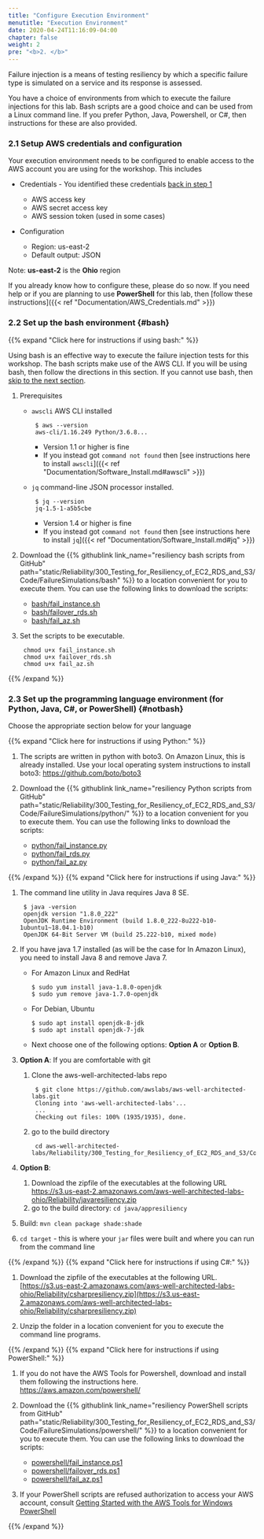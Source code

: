 ```yaml
---
title: "Configure Execution Environment"
menutitle: "Execution Environment"
date: 2020-04-24T11:16:09-04:00
chapter: false
weight: 2
pre: "<b>2. </b>"
---
```


Failure injection is a means of testing resiliency by which a specific failure type is simulated on a service and its response is assessed.

You have a choice of environments from which to execute the failure injections for this lab. Bash scripts are a good choice and can be used from a Linux command line. If you prefer Python, Java, Powershell, or C#, then instructions for these are also provided.

### 2.1 Setup AWS credentials and configuration

Your execution environment needs to be configured to enable access to the AWS account you are using for the workshop. This includes

* Credentials - You identified these credentials [back in step 1](#awslogin)
    * AWS access key
    * AWS secret access key
    * AWS session token (used in some cases)

* Configuration
    * Region: us-east-2
    * Default output: JSON

Note: **us-east-2** is the **Ohio** region

If you already know how to configure these, please do so now. If you need help or if you are planning to use **PowerShell** for this lab, then [follow these instructions]({{< ref "Documentation/AWS_Credentials.md" >}})

### 2.2 Set up the bash environment {#bash}

{{% expand "Click here for instructions if using bash:" %}}

Using bash is an effective way to execute the failure injection tests for this workshop. The bash scripts make use of the AWS CLI. If you will be using bash, then follow the directions in this section. If you cannot use bash, then [skip to the next section](#notbash).

1. Prerequisites

     * `awscli` AWS CLI installed

            $ aws --version
            aws-cli/1.16.249 Python/3.6.8...
         * Version 1.1 or higher is fine
         * If you instead got `command not found` then [see instructions here to install `awscli`]({{< ref "Documentation/Software_Install.md#awscli" >}})

     * `jq` command-line JSON processor installed.

            $ jq --version
            jq-1.5-1-a5b5cbe
         * Version 1.4 or higher is fine
         * If you instead got `command not found` then [see instructions here to install `jq`]({{< ref "Documentation/Software_Install.md#jq" >}})



1. Download the {{% githublink link_name="resiliency bash scripts from GitHub" path="static/Reliability/300_Testing_for_Resiliency_of_EC2_RDS_and_S3/Code/FailureSimulations/bash" %}} to a location convenient for you to execute them. You can use the following links to download the scripts:
      * [bash/fail_instance.sh](/Reliability/300_Testing_for_Resiliency_of_EC2_RDS_and_S3/Code/FailureSimulations/bash/fail_instance.sh)
      * [bash/failover_rds.sh](/Reliability/300_Testing_for_Resiliency_of_EC2_RDS_and_S3/Code/FailureSimulations/bash/failover_rds.sh)
      * [bash/fail_az.sh](/Reliability/300_Testing_for_Resiliency_of_EC2_RDS_and_S3/Code/FailureSimulations/bash/fail_az.sh)

1. Set the scripts to be executable.  

        chmod u+x fail_instance.sh
        chmod u+x failover_rds.sh
        chmod u+x fail_az.sh

{{% /expand %}}

### 2.3 Set up the programming language environment (for Python, Java, C#, or PowerShell) {#notbash}

Choose the appropriate section below for your language

{{% expand "Click here for instructions if using Python:" %}}

1. The scripts are written in python with boto3. On Amazon Linux, this is already installed. Use your local operating system instructions to install boto3: <https://github.com/boto/boto3>


1. Download the {{% githublink link_name="resiliency Python scripts from GitHub" path="static/Reliability/300_Testing_for_Resiliency_of_EC2_RDS_and_S3/Code/FailureSimulations/python/" %}} to a location convenient for you to execute them. You can use the following links to download the scripts:
      * [python/fail_instance.py](/Reliability/300_Testing_for_Resiliency_of_EC2_RDS_and_S3/Code/FailureSimulations/python/fail_instance.py)
      * [python/fail_rds.py](/Reliability/300_Testing_for_Resiliency_of_EC2_RDS_and_S3/Code/FailureSimulations/python/fail_rds.py)
      * [python/fail_az.py](/Reliability/300_Testing_for_Resiliency_of_EC2_RDS_and_S3/Code/FailureSimulations/python/fail_az.py)


{{% /expand %}}
{{% expand "Click here for instructions if using Java:" %}}

1. The command line utility in Java requires Java 8 SE.  

        $ java -version
        openjdk version "1.8.0_222"
        OpenJDK Runtime Environment (build 1.8.0_222-8u222-b10-1ubuntu1~18.04.1-b10)
        OpenJDK 64-Bit Server VM (build 25.222-b10, mixed mode)

1. If you have java 1.7 installed (as will be the case for In Amazon Linux), you need to install Java 8 and remove Java 7.

      * For Amazon Linux and RedHat

            $ sudo yum install java-1.8.0-openjdk
            $ sudo yum remove java-1.7.0-openjdk

      * For Debian, Ubuntu

            $ sudo apt install openjdk-8-jdk
            $ sudo apt install openjdk-7-jdk

      * Next choose one of the following options: **Option A** or **Option B**.

1. **Option A**: If you are comfortable with git
      1. Clone the aws-well-architected-labs repo

              $ git clone https://github.com/awslabs/aws-well-architected-labs.git
              Cloning into 'aws-well-architected-labs'...
              ...
              Checking out files: 100% (1935/1935), done.

      1. go to the build directory

              cd aws-well-architected-labs/Reliability/300_Testing_for_Resiliency_of_EC2_RDS_and_S3/Code/FailureSimulations/java/appresiliency

1. **Option B**:
      1. Download the zipfile of the executables at the following URL <https://s3.us-east-2.amazonaws.com/aws-well-architected-labs-ohio/Reliability/javaresiliency.zip>
      1. go to the build directory: `cd java/appresiliency`

1. Build: `mvn clean package shade:shade`

1. `cd target` - this is where your `jar` files were built and where you can run from the command line


{{% /expand %}}
{{% expand "Click here for instructions if using C#:" %}}

1. Download the zipfile of the executables at the following URL. [https://s3.us-east-2.amazonaws.com/aws-well-architected-labs-ohio/Reliability/csharpresiliency.zip](https://s3.us-east-2.amazonaws.com/aws-well-architected-labs-ohio/Reliability/csharpresiliency.zip)  

2. Unzip the folder in a location convenient for you to execute the command line programs.  

{{% /expand %}}
{{% expand "Click here for instructions if using PowerShell:" %}}

1. If you do not have the AWS Tools for Powershell, download and install them following the instructions here. <https://aws.amazon.com/powershell/>



1. Download the {{% githublink link_name="resiliency PowerShell scripts from GitHub" path="static/Reliability/300_Testing_for_Resiliency_of_EC2_RDS_and_S3/Code/FailureSimulations/powershell/" %}} to a location convenient for you to execute them. You can use the following links to download the scripts:
      * [powershell/fail_instance.ps1](/Reliability/300_Testing_for_Resiliency_of_EC2_RDS_and_S3/Code/FailureSimulations/powershell/fail_instance.ps1)
      * [powershell/failover_rds.ps1](/Reliability/300_Testing_for_Resiliency_of_EC2_RDS_and_S3/Code/FailureSimulations/powershell/failover_rds.ps1)
      * [powershell/fail_az.ps1](/Reliability/300_Testing_for_Resiliency_of_EC2_RDS_and_S3/Code/FailureSimulations/powershell/fail_az.ps1)

1. If your PowerShell scripts are refused authorization to access your AWS account, consult [Getting Started with the AWS Tools for Windows PowerShell](https://docs.aws.amazon.com/powershell/latest/userguide/pstools-getting-started.html)

{{% /expand %}}